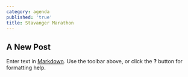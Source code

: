 ```yaml
---
category: agenda
published: 'true'
title: Stavanger Marathon
---
```

## A New Post

Enter text in [Markdown](http://daringfireball.net/projects/markdown/). Use the toolbar above, or click the **?** button for formatting help.
